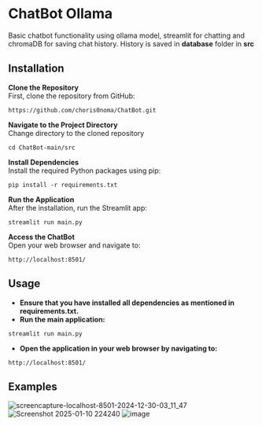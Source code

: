 # ChatBot Ollama
Basic chatbot functionality using ollama model, streamlit for chatting and chromaDB for saving chat history.
History is saved in **database** folder in **src**
## Installation  
**Clone the Repository**  
First, clone the repository from GitHub:  
```
https://github.com/choris0noma/ChatBot.git
```

**Navigate to the Project Directory**  
Change directory to the cloned repository  
```
cd ChatBot-main/src
```  

**Install Dependencies**  
Install the required Python packages using pip:  
```
pip install -r requirements.txt
```  

**Run the Application**  
After the installation, run the Streamlit app:  
```
streamlit run main.py
```  


**Access the ChatBot**  
Open your web browser and navigate to:
```
http://localhost:8501/
```


## Usage  
- **Ensure that you have installed all dependencies as mentioned in requirements.txt.**  
- **Run the main application:**
```
streamlit run main.py
```
- **Open the application in your web browser by navigating to:**
```
http://localhost:8501/
```

## Examples
![screencapture-localhost-8501-2024-12-30-03_11_47](https://github.com/user-attachments/assets/775cca22-0ffd-4fde-948c-d817fbe16010)
![Screenshot 2025-01-10 224240](https://github.com/user-attachments/assets/077343ee-fadf-41f0-9d29-fdb7d89571a2)
![image](https://github.com/user-attachments/assets/b45b3bb9-6bd1-4747-aca4-921a3f74337a)


 
